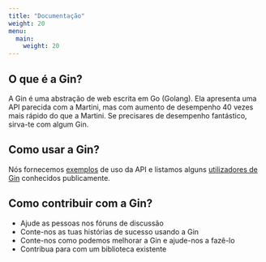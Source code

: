 ```yaml
---
title: "Documentação"
weight: 20
menu:
  main:
    weight: 20
---
```


## O que é a Gin?

A Gin é uma abstração de web escrita em Go (Golang). Ela apresenta uma API parecida com a Martini, mas com aumento de desempenho 40 vezes mais rápido do que a Martini. Se precisares de desempenho fantástico, sirva-te com algum Gin.

## Como usar a Gin?

Nós fornecemos [exemplos](https://github.com/gin-gonic/examples) de uso da API e listamos alguns [utilizadores de Gin](./users) conhecidos publicamente.

## Como contribuir com a Gin?

* Ajude as pessoas nos fóruns de discussão
* Conte-nos as tuas histórias de sucesso usando a Gin
* Conte-nos como podemos melhorar a Gin e ajude-nos a fazê-lo
* Contribua para com um biblioteca existente

